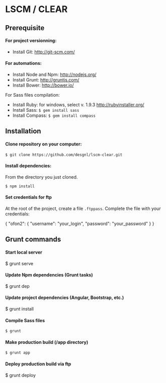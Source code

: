 # LSCM / CLEAR

## Prerequisite

#### For project versionning: 

- Install Git: http://git-scm.com/

#### For automations: 

- Install Node and Npm: http://nodejs.org/
- Install Grunt: http://gruntjs.com/
- Install Bower: http://bower.io/

For Sass files compilation: 

- Install Ruby: for windows, select v. 1.9.3 http://rubyinstaller.org/
- Install Sass: `$ gem install sass`
- Install Compass: `$ gem install compass` 

## Installation

#### Clone repository on your computer: 

    $ git clone https://github.com/desgnl/lscm-clear.git

#### Install dependencies: 

From the directory you just cloned. 

    $ npm install

#### Set credentials for ftp

At the root of the project, create a file `.ftppass`. Complete the file with your credentials: 

   {
     "ofon2": {
       "username": "your_login",
       "password": "your_password"
     }
   }

##  Grunt commands

#### Start local server

   $ grunt serve

#### Update Npm dependencies (Grunt tasks)

   $ grunt dep

#### Update project dependencies (Angular, Bootstrap, etc.)

   $ grunt install

#### Compile Sass files

    $ grunt

#### Make production build (/app directory)

    $ grunt app

#### Deploy production build via ftp

   $ grunt deploy
